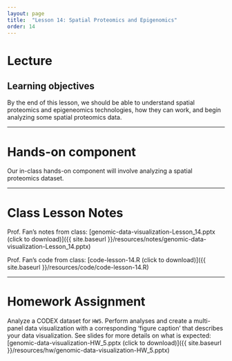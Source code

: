 ```yaml
---
layout: page
title:  "Lesson 14: Spatial Proteomics and Epigenomics"
order: 14
---
```


# Lecture

## Learning objectives

By the end of this lesson, we should be able to understand spatial proteomics and epigeneomics technologies, how they can work, and begin analyzing some spatial proteomics data. 

---

# Hands-on component

Our in-class hands-on component will involve analyzing a spatial proteomics dataset.

---

# Class Lesson Notes

Prof. Fan’s notes from class: [genomic-data-visualization-Lesson_14.pptx (click to download)]({{ site.baseurl }}/resources/notes/genomic-data-visualization-Lesson_14.pptx)

Prof. Fan’s code from class: [code-lesson-14.R (click to download)]({{ site.baseurl }}/resources/code/code-lesson-14.R) 

---

# Homework Assignment

Analyze a CODEX dataset for `HW5`. Perform analyses and create a multi-panel data visualization with a corresponding ‘figure caption’ that describes your data visualization. See slides for more details on what is expected: [genomic-data-visualization-HW_5.pptx (click to download)]({{ site.baseurl }}/resources/hw/genomic-data-visualization-HW_5.pptx)